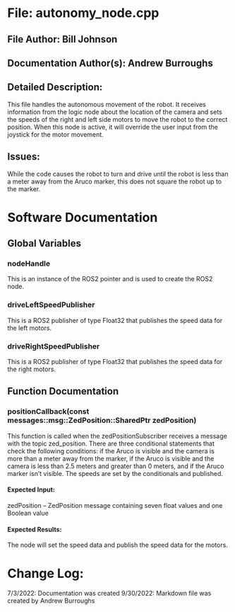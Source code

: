 # File: autonomy_node.cpp
## File Author: Bill Johnson
## Documentation Author(s): Andrew Burroughs
## Detailed Description: 
This file handles the autonomous movement of the robot.  It receives information from the logic node about the location of the camera and sets the speeds of the right and left side motors to move the robot to the correct position.  When this node is active, it will override the user input from the joystick for the motor movement.

## Issues:
While the code causes the robot to turn and drive until the robot is less than a meter away from the Aruco marker, this does not square the robot up to the marker.

# Software Documentation
## Global Variables
### **nodeHandle**
This is an instance of the ROS2 pointer and is used to create the ROS2 node.

### **driveLeftSpeedPublisher**
This is a ROS2 publisher of type Float32 that publishes the speed data for the left motors.

### **driveRightSpeedPublisher**
This is a ROS2 publisher of type Float32 that publishes the speed data for the right motors.


## Function Documentation
### **positionCallback**(const messages::msg::ZedPosition::SharedPtr zedPosition)
This function is called when the zedPositionSubscriber receives a message with the topic zed_position.  There are three conditional statements that check the following conditions: if the Aruco is visible and the camera is more than a meter away from the marker, if the Aruco is visible and the camera is less than 2.5 meters and greater than 0 meters, and if the Aruco marker isn’t visible.  The speeds are set by the conditionals and published.
#### Expected Input:
zedPosition – ZedPosition message containing seven float values and one Boolean value
#### Expected Results:
The node will set the speed data and publish the speed data for the motors.



# Change Log:
7/3/2022: Documentation was created
9/30/2022: Markdown file was created by Andrew Burroughs